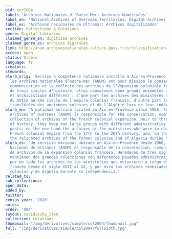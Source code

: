 ```yaml
---
pid: cur2004
label: 'Archives Nationales d''Outre Mer: Archives Numérisées'
label_en: 'National Archives of Overseas Territories: Digital Archives'
label_es: 'Archivos nacionales de Ultramar: Archivos digitalizados'
section: Collections & Curations
genre: Digital Libraries
claimed_genre_en: digitized archives
claimed_genre_es: archivos digitales
link: http://anom.archivesnationales.culture.gouv.fr/ir?classification=archives_numerisees
access: open
status: Stable
language: fr
creators:
stewards:
blurb_orig: 'Service à compétence nationale installé à Aix-en-Provence depuis 1966,
  les Archives nationales d’outre-mer (ANOM) ont pour mission la conservation, la
  communication et la collecte des archives de l’expansion coloniale française. Héritières
  de trois siècles d’histoire, elles conservent deux grands ensembles au passé administratif
  et archivistique différent : d’une part les archives des ministères qui furent chargés
  du XVIIe au XXe siècle de l’empire colonial français, d’autre part les archives
  transférées des anciennes colonies et de l’Algérie lors de leur indépendance.'
blurb_en: 'A national service located in Aix-en-Provence since 1966, the National
  Archives of Overseas (ANOM) is responsible for the conservation, communication and
  collection of archives of the French colonial expansion. Heir to three centuries
  of history, they keep two large groups with different administrative and archival
  pasts: on the one hand the archives of the ministries who were in charge of the
  French colonial empire from the 17th to the 20th century, and, on the other hand
  the relocated archives of the former colonies and of Algeria during their independence.'
blurb_es: 'Un servicio nacional ubicado en Aix-en-Provence desde 1966, el Archivo
  Nacional de Ultramar (ANOM) es responsable de la conservación, comunicación y colección
  de archivos de la expansión colonial francesa. Herederos de tres siglos de historia,
  mantienen dos grandes colecciones con diferentes pasados ​​administrativos y archivísticos:
  por un lado los archivos de los ministerios que estuvieron a cargo del imperio colonial
  francés desde el siglo XVII al XX, y por otro los archivos reubicados de las antiguas
  colonias y de Argelia durante su independencia.'
related_to:
sub_collections:
open_data:
added_by:
twitter:
census_year: '2020'
notes:
order: '004'
layout: caridischo_item
collection: curations
thumbnail: "/img/derivatives/simple/col2004/thumbnail.jpg"
full: "/img/derivatives/simple/col2004/fullwidth.jpg"
---
```

